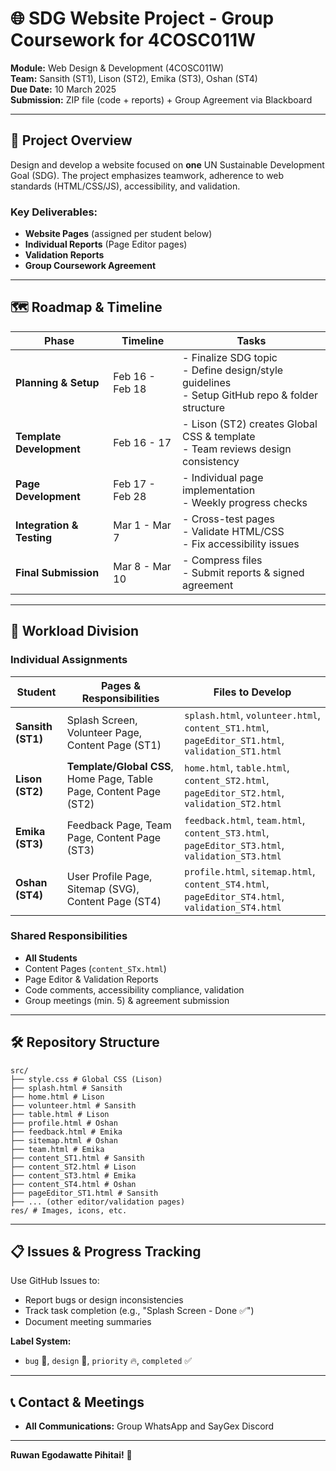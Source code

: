 # 🌐 SDG Website Project - Group Coursework for 4COSC011W

**Module:** Web Design & Development (4COSC011W)  
**Team:** Sansith (ST1), Lison (ST2), Emika (ST3), Oshan (ST4)  
**Due Date:** 10 March 2025  
**Submission:** ZIP file (code + reports) + Group Agreement via Blackboard  

---

## 📌 Project Overview
Design and develop a website focused on **one** UN Sustainable Development Goal (SDG). The project emphasizes teamwork, adherence to web standards (HTML/CSS/JS), accessibility, and validation.  

### Key Deliverables:
- **Website Pages** (assigned per student below)  
- **Individual Reports** (Page Editor pages)  
- **Validation Reports**  
- **Group Coursework Agreement**  

---

## 🗺️ Roadmap & Timeline

| Phase                | Timeline       | Tasks                                                                 |
|----------------------|----------------|-----------------------------------------------------------------------|
| **Planning & Setup** | Feb 16 - Feb 18 | - Finalize SDG topic <br> - Define design/style guidelines <br> - Setup GitHub repo & folder structure |
| **Template Development** | Feb 16 - 17 | - Lison (ST2) creates Global CSS & template <br> - Team reviews design consistency |
| **Page Development** | Feb 17 - Feb 28 | - Individual page implementation <br> - Weekly progress checks       |
| **Integration & Testing** | Mar 1 - Mar 7 | - Cross-test pages <br> - Validate HTML/CSS <br> - Fix accessibility issues |
| **Final Submission** | Mar 8 - Mar 10 | - Compress files <br> - Submit reports & signed agreement            |

---

## 👥 Workload Division

### Individual Assignments
| Student   | Pages & Responsibilities                                                                 | Files to Develop                          |
|-----------|------------------------------------------------------------------------------------------|-------------------------------------------|
| **Sansith (ST1)** | Splash Screen, Volunteer Page, Content Page (ST1)                                        | `splash.html`, `volunteer.html`, `content_ST1.html`, `pageEditor_ST1.html`, `validation_ST1.html` |
| **Lison (ST2)**   | **Template/Global CSS**, Home Page, Table Page, Content Page (ST2)                       | `home.html`, `table.html`, `content_ST2.html`, `pageEditor_ST2.html`, `validation_ST2.html` |
| **Emika (ST3)**   | Feedback Page, Team Page, Content Page (ST3)                                             | `feedback.html`, `team.html`, `content_ST3.html`, `pageEditor_ST3.html`, `validation_ST3.html` |
| **Oshan (ST4)**   | User Profile Page, Sitemap (SVG), Content Page (ST4)                                     | `profile.html`, `sitemap.html`, `content_ST4.html`, `pageEditor_ST4.html`, `validation_ST4.html` |

### Shared Responsibilities
- **All Students**  
- Content Pages (`content_STx.html`)  
- Page Editor & Validation Reports  
- Code comments, accessibility compliance, validation  
- Group meetings (min. 5) & agreement submission  

---

## 🛠️ Repository Structure

```
src/
├── style.css # Global CSS (Lison)
├── splash.html # Sansith
├── home.html # Lison
├── volunteer.html # Sansith
├── table.html # Lison
├── profile.html # Oshan
├── feedback.html # Emika
├── sitemap.html # Oshan
├── team.html # Emika
├── content_ST1.html # Sansith
├── content_ST2.html # Lison
├── content_ST3.html # Emika
├── content_ST4.html # Oshan
├── pageEditor_ST1.html # Sansith
├── ... (other editor/validation pages)
res/ # Images, icons, etc.
```

---

## 📋 Issues & Progress Tracking
Use GitHub Issues to:
- Report bugs or design inconsistencies  
- Track task completion (e.g., "Splash Screen - Done ✅")  
- Document meeting summaries  

**Label System:**  
- `bug` 🐞, `design` 🎨, `priority` 🔥, `completed` ✅  

---

## 📞 Contact & Meetings
- **All Communications:** Group WhatsApp and SayGex Discord

---

**Ruwan Egodawatte Pihitai!** 🙏 